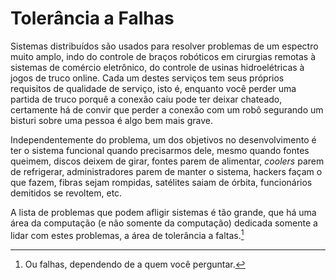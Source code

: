 # Tolerância a Falhas

Sistemas distribuídos são usados para resolver problemas de um espectro muito amplo, indo do controle de braços robóticos em cirurgias remotas à sistemas de comércio eletrônico, do controle de usinas hidroelétricas à jogos de truco online.
Cada um destes serviços tem seus próprios requisitos de qualidade de serviço, isto é, enquanto você perder uma partida de truco porquê a conexão caiu pode ter deixar chateado, certamente há de convir que perder a conexão com um robô segurando um bisturi sobre uma pessoa é algo bem mais grave.

Independentemente do problema, um dos objetivos no desenvolvimento é ter o sistema funcional quando precisarmos dele, mesmo quando fontes queimem, discos deixem de girar, fontes parem de alimentar, *coolers* parem de refrigerar, administradores parem de manter o sistema, hackers façam o que fazem, fibras sejam rompidas, satélites saiam de órbita, funcionários demitidos se revoltem, etc.

A lista de problemas que podem afligir sistemas é tão grande, que há uma área da computação (e não somente da computação) dedicada somente a lidar com estes problemas, a área de tolerância a faltas.[^faltas] 


[^faltas]: Ou falhas, dependendo de a quem você perguntar.